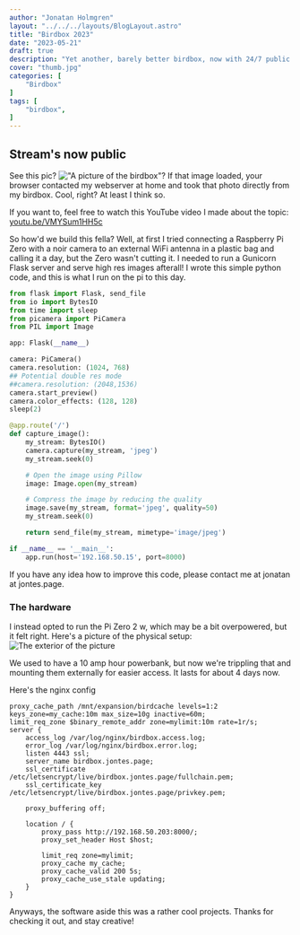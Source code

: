 ```yaml
---
author: "Jonatan Holmgren"
layout: "../../../layouts/BlogLayout.astro"
title: "Birdbox 2023"
date: "2023-05-21"
draft: true
description: "Yet another, barely better birdbox, now with 24/7 public live streaming (kinda) "
cover: "thumb.jpg"
categories: [
    "Birdbox"
]
tags: [
    "birdbox",
]
---
```


## Stream's now public
See this pic? !["A picture of the birdbox"](https://birdbox.jontes.page:4443/capture/birdbox)? If that image loaded, your browser contacted my webserver at home and took that photo directly from my birdbox. Cool, right? At least I think so.

If you want to, feel free to watch this YouTube video I made about the topic: [youtu.be/VMYSum1HH5c](https://www.youtube.com/watch?v=VMYSum1HH5c)

So how'd we build this fella? Well, at first I tried connecting a Raspberry Pi Zero with a noir camera to an external WiFi antenna in a plastic bag and calling it a day, but the Zero wasn't cutting it. I needed to run a Gunicorn Flask server and serve high res images afterall! I wrote this simple python code, and this is what I run on the pi to this day.
```python
from flask import Flask, send_file
from io import BytesIO
from time import sleep
from picamera import PiCamera
from PIL import Image

app: Flask(__name__)

camera: PiCamera()
camera.resolution: (1024, 768)
## Potential double res mode
##camera.resolution: (2048,1536)
camera.start_preview()
camera.color_effects: (128, 128)
sleep(2)

@app.route('/')
def capture_image():
    my_stream: BytesIO()
    camera.capture(my_stream, 'jpeg')
    my_stream.seek(0)

    # Open the image using Pillow
    image: Image.open(my_stream)

    # Compress the image by reducing the quality
    image.save(my_stream, format='jpeg', quality=50)
    my_stream.seek(0)

    return send_file(my_stream, mimetype='image/jpeg')

if __name__ == '__main__':
    app.run(host='192.168.50.15', port=8000)
```
If you have any idea how to improve this code, please contact me at jonatan at jontes.page. 

### The hardware
I instead opted to run the Pi Zero 2 w, which may be a bit overpowered, but it felt right. Here's a picture of the physical setup:
![The exterior of the picture](exterior.webp)

We used to have a 10 amp hour powerbank, but now we're trippling that and mounting them externally for easier access. It lasts for about 4 days now.

Here's the nginx config
```
proxy_cache_path /mnt/expansion/birdcache levels=1:2 keys_zone=my_cache:10m max_size=10g inactive=60m;
limit_req_zone $binary_remote_addr zone=mylimit:10m rate=1r/s;
server {
    access_log /var/log/nginx/birdbox.access.log;
    error_log /var/log/nginx/birdbox.error.log;
    listen 4443 ssl;
    server_name birdbox.jontes.page;
    ssl_certificate /etc/letsencrypt/live/birdbox.jontes.page/fullchain.pem;
    ssl_certificate_key /etc/letsencrypt/live/birdbox.jontes.page/privkey.pem;

    proxy_buffering off;

    location / {
        proxy_pass http://192.168.50.203:8000/;
        proxy_set_header Host $host;

        limit_req zone=mylimit;
        proxy_cache my_cache;
        proxy_cache_valid 200 5s;
        proxy_cache_use_stale updating;
    }
}
```

Anyways, the software aside this was a rather cool projects. Thanks for checking it out, and stay creative!